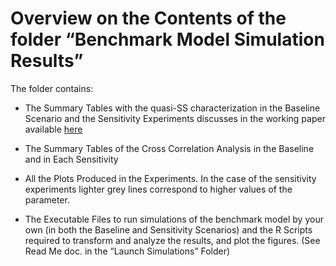 # Overview on the Contents of the folder “Benchmark Model Simulation Results”

The folder contains:

- The Summary Tables with the quasi-SS characterization in the Baseline Scenario and the Sensitivity Experiments discusses in the working paper available <a href="http://papers.ssrn.com/sol3/papers.cfm?abstract_id=2664125"> here</a> 

- The Summary Tables of the Cross Correlation Analysis in the Baseline and in Each Sensitivity

- All the Plots Produced in the Experiments. In the case of the sensitivity experiments lighter grey lines correspond to higher values of the parameter.

- The Executable Files to run simulations of the benchmark model by your own (in both the Baseline and Sensitivity Scenarios) and the R Scripts required to transform and analyze the results, and plot the figures. (See Read Me doc. in the “Launch Simulations” Folder)

